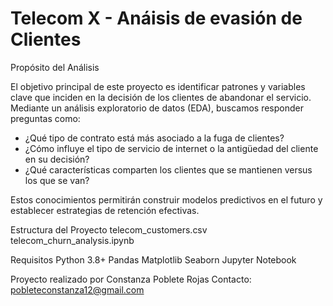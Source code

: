 # Telecom X - Anáisis de evasión de Clientes
Propósito del Análisis

El objetivo principal de este proyecto es identificar patrones y variables clave que inciden en la decisión de los clientes de abandonar el servicio. Mediante un análisis exploratorio de datos (EDA), buscamos responder preguntas como:

- ¿Qué tipo de contrato está más asociado a la fuga de clientes?
- ¿Cómo influye el tipo de servicio de internet o la antigüedad del cliente en su decisión?
- ¿Qué características comparten los clientes que se mantienen versus los que se van?

Estos conocimientos permitirán construir modelos predictivos en el futuro y establecer estrategias de retención efectivas.

Estructura del Proyecto
telecom_customers.csv
telecom_churn_analysis.ipynb

Requisitos
Python 3.8+
Pandas
Matplotlib
Seaborn
Jupyter Notebook

Proyecto realizado por Constanza Poblete Rojas
Contacto: pobleteconstanza12@gmail.com
